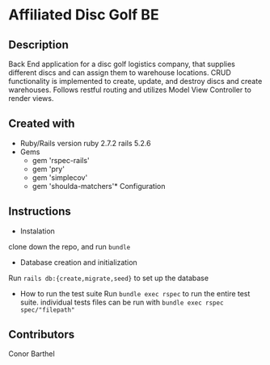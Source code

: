 # Affiliated Disc Golf BE

## Description 

Back End application for a disc golf logistics company, that supplies different discs and can assign them to warehouse locations. CRUD functionality is implemented to create, update, and destroy discs and create warehouses. Follows restful routing and utilizes Model View Controller to render views. 

## Created with 

* Ruby/Rails version
ruby 2.7.2 rails 5.2.6
* Gems
  * gem 'rspec-rails'
  * gem 'pry'
  * gem 'simplecov'
  * gem 'shoulda-matchers'* Configuration
  
## Instructions

* Instalation

clone down the repo, and run `bundle`

* Database creation and initialization

Run `rails db:{create,migrate,seed}` to set up the database

* How to run the test suite
Run `bundle exec rspec` to run the entire test suite. 
individual tests files can be run with `bundle exec rspec spec/"filepath"`

## Contributors
Conor Barthel
